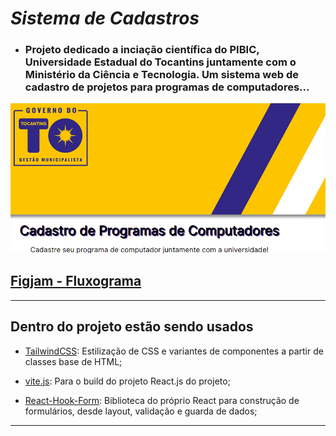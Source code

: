 # ***Sistema de Cadastros***

- ### **Projeto dedicado a inciação científica do PIBIC, Universidade Estadual do Tocantins juntamente com o Ministério da Ciência e Tecnologia. Um sistema web de cadastro de projetos para programas de computadores...**

<img src="./.github/print.png">

## [Figjam - Fluxograma](https://www.figma.com/file/HqW6H7awPQV2vcWUTlUja0/Fluxograma-Cadastro-Programas-de-Computadores---PIBIC?node-id=0%3A1&t=y9G0qPcIryB9JzH4-1)

---

## Dentro do projeto estão sendo usados

- [TailwindCSS](https://tailwindcss.com/docs/installation): Estilização de CSS e variantes de componentes a partir de classes base de HTML;

- [vite.js](https://vitejs.dev/): Para o build do projeto React.js do projeto;

- [React-Hook-Form](https://react-hook-form.com/): Biblioteca do próprio React para construção de formulários, desde layout, validação e guarda de dados;

---
